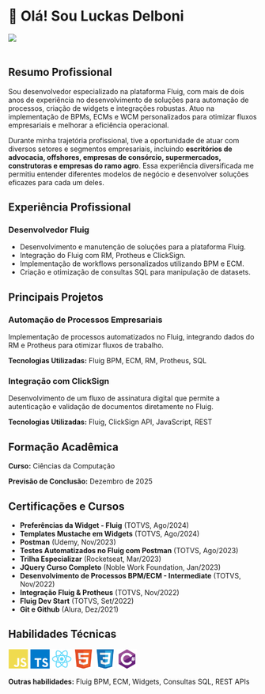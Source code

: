 <div class="container">
  <h1>👋 Olá! Sou Luckas Delboni</h1>
  <a class="linkedin-badge" href="https://www.linkedin.com/in/luckas-delboni" target="_blank">
      <img src="https://img.shields.io/badge/LinkedIn-0077B5?style=for-the-badge&logo=linkedin&logoColor=white" width="120">
  </a>
  <br><br>

  <h2>Resumo Profissional</h2>
  <p>
      Sou desenvolvedor especializado na plataforma Fluig, com mais de dois anos de experiência no desenvolvimento de soluções para 
      automação de processos, criação de widgets e integrações robustas. Atuo na implementação de BPMs, ECMs e WCM personalizados para 
      otimizar fluxos empresariais e melhorar a eficiência operacional.
  </p>
  <p>
      Durante minha trajetória profissional, tive a oportunidade de atuar com diversos setores e segmentos empresariais, incluindo 
      <b>escritórios de advocacia, offshores, empresas de consórcio, supermercados, construtoras e empresas do ramo agro</b>. Essa 
      experiência diversificada me permitiu entender diferentes modelos de negócio e desenvolver soluções eficazes para cada um deles.
  </p>

  <h2>Experiência Profissional</h2>
  <h3>Desenvolvedor Fluig</h3>
  <ul>
      <li>Desenvolvimento e manutenção de soluções para a plataforma Fluig.</li>
      <li>Integração do Fluig com RM, Protheus e ClickSign.</li>
      <li>Implementação de workflows personalizados utilizando BPM e ECM.</li>
      <li>Criação e otimização de consultas SQL para manipulação de datasets.</li>
  </ul>

  <h2>Principais Projetos</h2>
  <h3>Automação de Processos Empresariais</h3>
  <p>Implementação de processos automatizados no Fluig, integrando dados do RM e Protheus para otimizar fluxos de trabalho.</p>
  <p><b>Tecnologias Utilizadas:</b> Fluig BPM, ECM, RM, Protheus, SQL</p>

  <h3>Integração com ClickSign</h3>
  <p>Desenvolvimento de um fluxo de assinatura digital que permite a autenticação e validação de documentos diretamente no Fluig.</p>
  <p><b>Tecnologias Utilizadas:</b> Fluig, ClickSign API, JavaScript, REST</p>

  <h2>Formação Acadêmica</h2>
  <p><b>Curso:</b> Ciências da Computação</p>
  <p><b>Previsão de Conclusão:</b> Dezembro de 2025</p>

  <h2>Certificações e Cursos</h2>
  <ul>
      <li><b>Preferências da Widget - Fluig</b> (TOTVS, Ago/2024)</li>
      <li><b>Templates Mustache em Widgets</b> (TOTVS, Ago/2024)</li>
      <li><b>Postman</b> (Udemy, Nov/2023)</li>
      <li><b>Testes Automatizados no Fluig com Postman</b> (TOTVS, Ago/2023)</li>
      <li><b>Trilha Especializar</b> (Rocketseat, Mar/2023)</li>
      <li><b>JQuery Curso Completo</b> (Noble Work Foundation, Jan/2023)</li>
      <li><b>Desenvolvimento de Processos BPM/ECM - Intermediate</b> (TOTVS, Nov/2022)</li>
      <li><b>Integração Fluig & Protheus</b> (TOTVS, Nov/2022)</li>
      <li><b>Fluig Dev Start</b> (TOTVS, Set/2022)</li>
      <li><b>Git e Github</b> (Alura, Dez/2021)</li>
  </ul>

  <h2>Habilidades Técnicas</h2>
  <div class="me-tech">
      <img src="https://raw.githubusercontent.com/devicons/devicon/master/icons/javascript/javascript-plain.svg" height="40" alt="JavaScript">
      <img src="https://raw.githubusercontent.com/devicons/devicon/master/icons/typescript/typescript-plain.svg" height="40" alt="TypeScript">
      <img src="https://raw.githubusercontent.com/devicons/devicon/master/icons/react/react-original.svg" height="40" alt="React">
      <img src="https://raw.githubusercontent.com/devicons/devicon/master/icons/html5/html5-original.svg" height="40" alt="HTML5">
      <img src="https://raw.githubusercontent.com/devicons/devicon/master/icons/css3/css3-original.svg" height="40" alt="CSS3">
      <img src="https://raw.githubusercontent.com/devicons/devicon/master/icons/csharp/csharp-original.svg" height="40" alt="CSharp">
      <p><b>Outras habilidades:</b> Fluig BPM, ECM, Widgets, Consultas SQL, REST APIs</p>
  </div>
</div>
